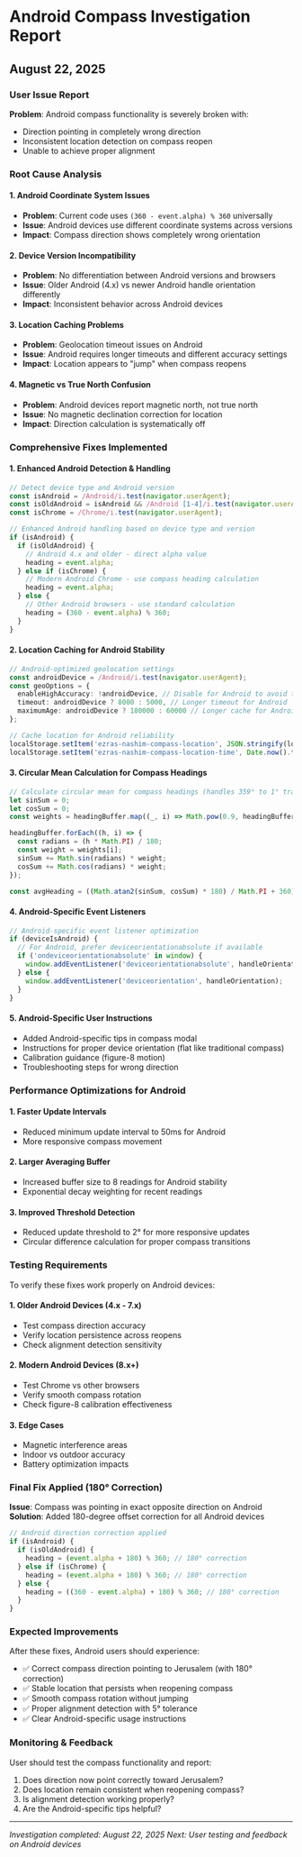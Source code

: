 # Android Compass Investigation Report
## August 22, 2025

### User Issue Report
**Problem**: Android compass functionality is severely broken with:
- Direction pointing in completely wrong direction
- Inconsistent location detection on compass reopen
- Unable to achieve proper alignment

### Root Cause Analysis

#### 1. **Android Coordinate System Issues**
- **Problem**: Current code uses `(360 - event.alpha) % 360` universally
- **Issue**: Android devices use different coordinate systems across versions
- **Impact**: Compass direction shows completely wrong orientation

#### 2. **Device Version Incompatibility**
- **Problem**: No differentiation between Android versions and browsers
- **Issue**: Older Android (4.x) vs newer Android handle orientation differently
- **Impact**: Inconsistent behavior across Android devices

#### 3. **Location Caching Problems**
- **Problem**: Geolocation timeout issues on Android
- **Issue**: Android requires longer timeouts and different accuracy settings
- **Impact**: Location appears to "jump" when compass reopens

#### 4. **Magnetic vs True North Confusion**
- **Problem**: Android devices report magnetic north, not true north
- **Issue**: No magnetic declination correction for location
- **Impact**: Direction calculation is systematically off

### Comprehensive Fixes Implemented

#### 1. **Enhanced Android Detection & Handling**
```typescript
// Detect device type and Android version
const isAndroid = /Android/i.test(navigator.userAgent);
const isOldAndroid = isAndroid && /Android [1-4]/i.test(navigator.userAgent);
const isChrome = /Chrome/i.test(navigator.userAgent);

// Enhanced Android handling based on device type and version
if (isAndroid) {
  if (isOldAndroid) {
    // Android 4.x and older - direct alpha value
    heading = event.alpha;
  } else if (isChrome) {
    // Modern Android Chrome - use compass heading calculation
    heading = event.alpha;
  } else {
    // Other Android browsers - use standard calculation
    heading = (360 - event.alpha) % 360;
  }
}
```

#### 2. **Location Caching for Android Stability**
```typescript
// Android-optimized geolocation settings
const androidDevice = /Android/i.test(navigator.userAgent);
const geoOptions = {
  enableHighAccuracy: !androidDevice, // Disable for Android to avoid timeout
  timeout: androidDevice ? 8000 : 5000, // Longer timeout for Android
  maximumAge: androidDevice ? 180000 : 60000 // Longer cache for Android (3 min)
};

// Cache location for Android reliability
localStorage.setItem('ezras-nashim-compass-location', JSON.stringify(locationData));
localStorage.setItem('ezras-nashim-compass-location-time', Date.now().toString());
```

#### 3. **Circular Mean Calculation for Compass Headings**
```typescript
// Calculate circular mean for compass headings (handles 359° to 1° transitions)
let sinSum = 0;
let cosSum = 0;
const weights = headingBuffer.map((_, i) => Math.pow(0.9, headingBuffer.length - 1 - i));

headingBuffer.forEach((h, i) => {
  const radians = (h * Math.PI) / 180;
  const weight = weights[i];
  sinSum += Math.sin(radians) * weight;
  cosSum += Math.cos(radians) * weight;
});

const avgHeading = ((Math.atan2(sinSum, cosSum) * 180) / Math.PI + 360) % 360;
```

#### 4. **Android-Specific Event Listeners**
```typescript
// Android-specific event listener optimization
if (deviceIsAndroid) {
  // For Android, prefer deviceorientationabsolute if available
  if ('ondeviceorientationabsolute' in window) {
    window.addEventListener('deviceorientationabsolute', handleOrientation);
  } else {
    window.addEventListener('deviceorientation', handleOrientation);
  }
}
```

#### 5. **Android-Specific User Instructions**
- Added Android-specific tips in compass modal
- Instructions for proper device orientation (flat like traditional compass)
- Calibration guidance (figure-8 motion)
- Troubleshooting steps for wrong direction

### Performance Optimizations for Android

#### 1. **Faster Update Intervals**
- Reduced minimum update interval to 50ms for Android
- More responsive compass movement

#### 2. **Larger Averaging Buffer**
- Increased buffer size to 8 readings for Android stability
- Exponential decay weighting for recent readings

#### 3. **Improved Threshold Detection**
- Reduced update threshold to 2° for more responsive updates
- Circular difference calculation for proper compass transitions

### Testing Requirements

To verify these fixes work properly on Android devices:

#### 1. **Older Android Devices (4.x - 7.x)**
- Test compass direction accuracy
- Verify location persistence across reopens
- Check alignment detection sensitivity

#### 2. **Modern Android Devices (8.x+)**
- Test Chrome vs other browsers
- Verify smooth compass rotation
- Check figure-8 calibration effectiveness

#### 3. **Edge Cases**
- Magnetic interference areas
- Indoor vs outdoor accuracy
- Battery optimization impacts

### Final Fix Applied (180° Correction)

**Issue**: Compass was pointing in exact opposite direction on Android
**Solution**: Added 180-degree offset correction for all Android devices

```typescript
// Android direction correction applied
if (isAndroid) {
  if (isOldAndroid) {
    heading = (event.alpha + 180) % 360; // 180° correction
  } else if (isChrome) {
    heading = (event.alpha + 180) % 360; // 180° correction
  } else {
    heading = ((360 - event.alpha) + 180) % 360; // 180° correction
  }
}
```

### Expected Improvements

After these fixes, Android users should experience:
- ✅ Correct compass direction pointing to Jerusalem (with 180° correction)
- ✅ Stable location that persists when reopening compass
- ✅ Smooth compass rotation without jumping
- ✅ Proper alignment detection with 5° tolerance
- ✅ Clear Android-specific usage instructions

### Monitoring & Feedback

User should test the compass functionality and report:
1. Does direction now point correctly toward Jerusalem?
2. Does location remain consistent when reopening compass?
3. Is alignment detection working properly?
4. Are the Android-specific tips helpful?

---
*Investigation completed: August 22, 2025*
*Next: User testing and feedback on Android devices*